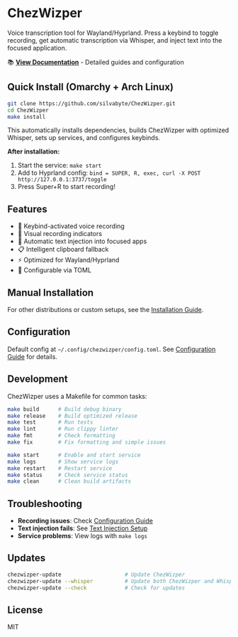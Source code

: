 # ChezWizper

Voice transcription tool for Wayland/Hyprland. Press a keybind to toggle recording, get automatic transcription via Whisper, and inject text into the focused application.

📚 **[View Documentation](./docs/index.md)** - Detailed guides and configuration

## Quick Install (Omarchy + Arch Linux)

```bash
git clone https://github.com/silvabyte/ChezWizper.git
cd ChezWizper
make install
```

This automatically installs dependencies, builds ChezWizper with optimized Whisper, sets up services, and configures keybinds.

**After installation:**
1. Start the service: `make start`
2. Add to Hyprland config: `bind = SUPER, R, exec, curl -X POST http://127.0.0.1:3737/toggle`
3. Press Super+R to start recording!

## Features

- 🎤 Keybind-activated voice recording
- 🔴 Visual recording indicators  
- 🎯 Automatic text injection into focused apps
- 📋 Intelligent clipboard fallback
- ⚡ Optimized for Wayland/Hyprland
- 🔧 Configurable via TOML

## Manual Installation

For other distributions or custom setups, see the [Installation Guide](./docs/installation.md).

## Configuration

Default config at `~/.config/chezwizper/config.toml`. See [Configuration Guide](./docs/configuration.md) for details.

## Development

ChezWizper uses a Makefile for common tasks:

```bash
make build      # Build debug binary
make release    # Build optimized release
make test       # Run tests
make lint       # Run clippy linter
make fmt        # Check formatting
make fix        # Fix formatting and simple issues

make start      # Enable and start service
make logs       # Show service logs
make restart    # Restart service
make status     # Check service status
make clean      # Clean build artifacts
```

## Troubleshooting

- **Recording issues**: Check [Configuration Guide](./docs/configuration.md)
- **Text injection fails**: See [Text Injection Setup](./docs/text-injection-setup.md)
- **Service problems**: View logs with `make logs`

## Updates

```bash
chezwizper-update                    # Update ChezWizper
chezwizper-update --whisper          # Update both ChezWizper and Whisper
chezwizper-update --check            # Check for updates
```

## License

MIT